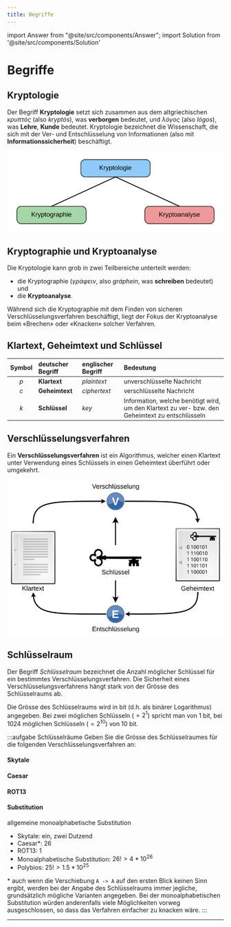 ```yaml
---
title: Begriffe
---
```


import Answer from "@site/src/components/Answer";
import Solution from '@site/src/components/Solution'

# Begriffe

## Kryptologie

Der Begriff **Kryptologie** setzt sich zusammen aus dem altgriechischen _κρυπτός_ (also _kryptós_), was **verborgen** bedeutet, und _λόγος_ (also _lógos_), was **Lehre**, **Kunde** bedeutet. Kryptologie bezeichnet die Wissenschaft, die sich mit der Ver- und Entschlüsselung von Informationen (also mit **Informationssicherheit**) beschäftigt.

![Kryptologie, Kryptographie und Kryptoanalyse](images/cryptology.svg)

## Kryptographie und Kryptoanalyse

Die Kryptologie kann grob in zwei Teilbereiche unterteilt werden:

- die Kryptographie (_γράφειν_, also _gráphein_, was **schreiben** bedeutet) und
- die **Kryptoanalyse**.

Während sich die Kryptographie mit dem Finden von sicheren Verschlüsselungsverfahren beschäftigt, liegt der Fokus der Kryptoanalyse beim «Brechen» oder «Knacken» solcher Verfahren.

## Klartext, Geheimtext und Schlüssel

| Symbol | deutscher Begriff | englischer Begriff | Bedeutung                                                                                       |
| :----: | :---------------- | :----------------- | :---------------------------------------------------------------------------------------------- |
|  $p$   | **Klartext**      | _plaintext_        | unverschlüsselte Nachricht                                                                      |
|  $c$   | **Geheimtext**    | _ciphertext_       | verschlüsselte Nachricht                                                                        |
|  $k$   | **Schlüssel**     | _key_              | Information, welche benötigt wird, um den Klartext zu ver- bzw. den Geheimtext zu entschlüsseln |


## Verschlüsselungsverfahren
Ein **Verschlüsselungsverfahren** ist ein Algorithmus, welcher einen Klartext unter Verwendung eines Schlüssels in einen Geheimtext überführt oder umgekehrt.

![Zusammenhang zwischen Klartext, Geheimtext und Schlüssel](images/symmetric-cryptosystem.svg)

## Schlüsselraum
Der Begriff *Schlüsselraum* bezeichnet die Anzahl möglicher Schlüssel für ein bestimmtes Verschlüsselungsverfahren. Die Sicherheit eines Verschlüsselungsverfahrens hängt stark von der Grösse des Schlüsselraums ab.

Die Grösse des Schlüsselraums wird in bit (d.h. als binärer Logarithmus) angegeben. Bei zwei möglichen Schlüsseln ($=2^1$) spricht man von 1 bit, bei 1024 möglichen Schlüsseln ($=2^{10}$) von 10 bit.

:::aufgabe Schlüsselräume
Geben Sie die Grösse des Schlüsselraumes für die folgenden Verschlüsselungsverfahren an:


#### Skytale
<Answer type="text" id="q1" webKey="0b1ab3e2-40ff-4209-8451-b53acf3ff24f"></Answer>

#### Caesar
<Answer type="text" id="q2" webKey="fa51f7d3-35fa-4d7f-beb9-b089012eeec2"></Answer>

#### ROT13
<Answer type="text" id="q3" webKey="e10e6d11-13d4-47b3-b940-7bb7860fdaf6"></Answer>

#### Substitution
allgemeine monoalphabetische Substitution
<Answer type="text" id="q4" webKey="87f42c57-7331-42b6-a77c-e7aa23d4cebe"></Answer>

<Solution webKey="2b2b5bad-9f90-4aa2-8cba-71c4e8f2dab0">

- Skytale: ein, zwei Dutzend
- Caesar\*: $26$
- ROT13: $1$
- Monoalphabetische Substitution: $26! > 4*10^26$
- Polybios: $25! > 1.5*10^25$

\* auch wenn die Verschiebung `A -> A` auf den ersten Blick keinen Sinn ergibt, werden bei der Angabe des Schlüsselraums immer jegliche, grundsätzlich mögliche Varianten angegeben. Bei der monoalphabetischen Substitution würden anderenfalls viele Möglichkeiten vorweg ausgeschlossen, so dass das Verfahren einfacher zu knacken wäre.
</Solution>
:::

---

[^1]: Quelle: [rothe.io](https://rothe.io/?b=crypto&p=796759)
